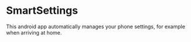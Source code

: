# SmartSettings
This android app automatically manages your phone settings, for example when arriving at home.
